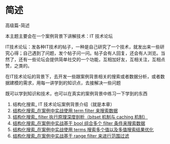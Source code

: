 # 简述

高级篇-简述

本主题主要会在一个案例背景下讲解技术：IT 技术论坛

IT技术论坛：发各种IT技术的帖子，一种是自己研究了一个技术，就发出来一些研究心得；自己遇到了问题，发个帖子问一问。帖子会有人回复，还会有人浏览。当然了，还有一些论坛会提供简单社交的一个功能，互相加好友，互相关注，互相点赞，之类的。

在IT技术论坛的背景下，去开发一些跟案例背景相关的搜索或者数据分析，或者数据建模的需求，用每一讲学到的知识点，去接解决一些问题

既可以学到知识和技术，也可以在真实的案例背景中练习一下学到的东西

1. 结构化搜索_ IT 技术论坛案例背景介绍（就是本章）
2. [结构化搜索_在案例中实战使用 term filter 来搜索数据](./02-term-filter.md)
3. [结构化搜索_ filter 执行原理深度剖析（bitset 机制与 caching 机制）](./03-filter-bitset-caching.md)
4. [结构化搜索_在案例中实战基于 bool 组合多个 filter 条件来搜索数据](./04-bool-filter.md)
5. [结构化搜索_在案例中实战使用 terms 搜索多个值以及多值搜索结果优化](./05-terms.md)
6. [结构化搜索_在案例中实战基于 range filter 来进行范围过滤](./06-range-filter.md)
